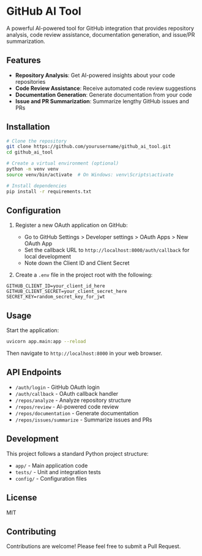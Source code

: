 # GitHub AI Tool

A powerful AI-powered tool for GitHub integration that provides repository analysis, code review assistance, documentation generation, and issue/PR summarization.

## Features

- **Repository Analysis**: Get AI-powered insights about your code repositories
- **Code Review Assistance**: Receive automated code review suggestions
- **Documentation Generation**: Generate documentation from your code
- **Issue and PR Summarization**: Summarize lengthy GitHub issues and PRs

## Installation

```bash
# Clone the repository
git clone https://github.com/yourusername/github_ai_tool.git
cd github_ai_tool

# Create a virtual environment (optional)
python -m venv venv
source venv/bin/activate  # On Windows: venv\Scripts\activate

# Install dependencies
pip install -r requirements.txt
```

## Configuration

1. Register a new OAuth application on GitHub:
   - Go to GitHub Settings > Developer settings > OAuth Apps > New OAuth App
   - Set the callback URL to `http://localhost:8000/auth/callback` for local development
   - Note down the Client ID and Client Secret

2. Create a `.env` file in the project root with the following:
```
GITHUB_CLIENT_ID=your_client_id_here
GITHUB_CLIENT_SECRET=your_client_secret_here
SECRET_KEY=random_secret_key_for_jwt
```

## Usage

Start the application:

```bash
uvicorn app.main:app --reload
```

Then navigate to `http://localhost:8000` in your web browser.

## API Endpoints

- `/auth/login` - GitHub OAuth login
- `/auth/callback` - OAuth callback handler
- `/repos/analyze` - Analyze repository structure
- `/repos/review` - AI-powered code review
- `/repos/documentation` - Generate documentation
- `/repos/issues/summarize` - Summarize issues and PRs

## Development

This project follows a standard Python project structure:
- `app/` - Main application code
- `tests/` - Unit and integration tests
- `config/` - Configuration files

## License

MIT

## Contributing

Contributions are welcome! Please feel free to submit a Pull Request.

